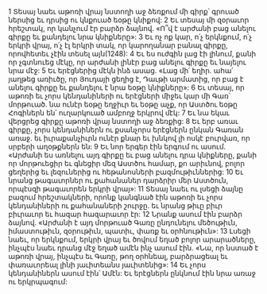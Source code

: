 1 Տեսայ նաեւ աթոռի վրայ նստողի աջ ձեռքում մի գիրք՝ գրուած ներսից եւ դրսից ու կնքուած եօթը կնիքով: 2 Եւ տեսայ մի զօրաւոր հրեշտակ, որ կանչում էր բարձր ձայնով. «Ո՞վ է արժանի բաց անելու գիրքը եւ քանդելու նրա կնիքները»: 3 Եւ ոչ ոք կար, ո՛չ երկնքում, ո՛չ երկրի վրայ, ո՛չ էլ երկրի տակ, որ կարողանար բանալ գիրքը, որովհետեւ չէին տեսել այն(1248): 4 Եւ ես ուժգին լաց էի լինում, քանի որ չգտնուեց մէկը, որ արժանի լինէր բաց անելու գիրքը եւ նայելու նրա մէջ: 5 Եւ երէցներից մէկն ինձ ասաց. «Լաց մի՛ եղիր. ահա՛ յաղթեց առիւծը, որ Յուդայի ցեղից է, Դաւթի արմատից, որ բաց է անելու գիրքը եւ քանդելու է նրա եօթը կնիքները»: 6 Եւ տեսայ, որ աթոռի եւ չորս կենդանիների ու երէցների միջեւ կար մի Գառ՝ մորթուած. նա ունէր եօթը եղջիւր եւ եօթը աչք, որ Աստծու եօթը Հոգիներն են՝ ուղարկուած ամբողջ երկրով մէկ: 7 Եւ նա եկաւ վերցրեց գիրքը աթոռի վրայ նստողի աջ ձեռքից: 8 Եւ երբ առաւ գիրքը, չորս կենդանիներն ու քսանչորս երէցներն ընկան Գառան առաջ. եւ իւրաքանչիւրն ունէր քնար եւ խնկով լի ոսկէ բուրվառ, որ սրբերի աղօթքներն են:
9 Եւ նոր երգեր էին երգում ու ասում. «Արժանի ես առնելու այդ գիրքը եւ բաց անելու դրա կնիքները, քանի որ մորթուեցիր եւ գնեցիր մեզ Աստծու համար, քո արիւնով, բոլոր ցեղերից եւ լեզուներից ու հեթանոսների բազմութիւններից: 10 Եւ նրանց թագաւորներ ու քահանաներ դարձրիր մեր Աստծուն, որպէսզի թագաւորեն երկրի վրայ»: 11 Տեսայ նաեւ ու լսեցի ձայնը բազում հրեշտակների, որոնք կանգնած էին աթոռի եւ չորս կենդանիների ու քահանաների շուրջը. եւ նրանց թիւը բիւր բիւրաւոր եւ հազար հազարաւոր էր: 12 Նրանք ասում էին բարձր ձայնով. «Արժանի է այդ մորթուած Գառը ընդունելու մեծութիւն, իմաստութիւն, զօրութիւն, պատիւ, փառք եւ օրհնութիւն»: 13 Լսեցի նաեւ, որ երկնքում, երկրի վրայ եւ ծովում եղած բոլոր արարածները, ինչպէս նաեւ դրանց մէջ եղած ամէն ինչ ասում էին. «Նա, որ նստած է աթոռի վրայ, ինչպէս եւ Գառը, թող օրհնեալ, բարձրացեալ եւ փառաւորեալ լինի յաւիտեանս յաւիտենից»: 14 Եւ չորս կենդանիներն ասում էին՝ Ամէն: Եւ երէցներն ընկնում էին նրա առաջ ու երկրպագում:
